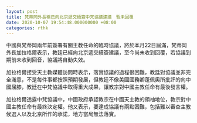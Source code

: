 ```yaml
---
layout: post
title: 梵蒂岡外長稱已向北京遞交續簽中梵協議建議　暫未回覆
date: 2020-10-07 19:54:48.000000000 +08:00
categories: rthk
---
```


中國與梵蒂岡兩年前簽署有關主教任命的臨時協議，將於本月22日屆滿，梵蒂岡外長加拉格爾表示，教廷已經向北京遞交續簽建議，至今尚未收到回覆，若協議到期前未收到回音，協議將自動失效。

加拉格爾接受天主教媒體訪問時表示，落實協議的過程很困難，教廷對協議並非完全滿意，不是每件事都按照預期發展，但教廷不像美國國務卿蓬佩奧所批評的向中國屈膝，教廷在中梵協議中取得重大成果，讓教宗對中國主教任命有最後發言權。

加拉格爾透露中梵協議中，中國政府承認教宗在中國天主教的領袖地位，教宗對中國主教任命有最終決定權。他又表示，要達成協議有兩點困難，包括難以審查主教候選人以及北京所作的承諾，地方當局無法落實。
